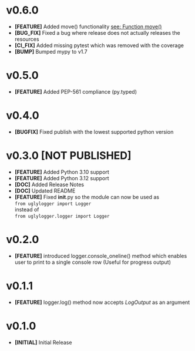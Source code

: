 # v0.6.0
- **[FEATURE]** Added move() functionality [see: Function move()](README.md#function_move)  
- **[BUG_FIX]** Fixed a bug where release does not actually releases the resources
- **[CI_FIX]** Added missing pytest which was removed with the coverage
- **[BUMP]** Bumped mypy to v1.7

# v0.5.0
- **[FEATURE]** Added PEP-561 compliance (py.typed)

# v0.4.0
- **[BUGFIX]** Fixed publish with the lowest supported python version

# v0.3.0 [NOT PUBLISHED]
- **[FEATURE]** Added Python 3.10 support
- **[FEATURE]** Added Python 3.12 support
- **[DOC]** Added Release Notes
- **[DOC]** Updated README
- **[FEATURE]** Fixed __init__.py so the module can now be used as  
`from uglylogger import Logger`  
instead of  
`from uglylogger.logger import Logger`  

# v0.2.0
- **[FEATURE]** introduced logger.console_oneline() method which enables user to print to a single console row (Useful for progress output)  

# v0.1.1
- **[FEATURE]** logger.log() method now accepts *LogOutput* as an argument  

# v0.1.0
- **[INITIAL]** Initial Release